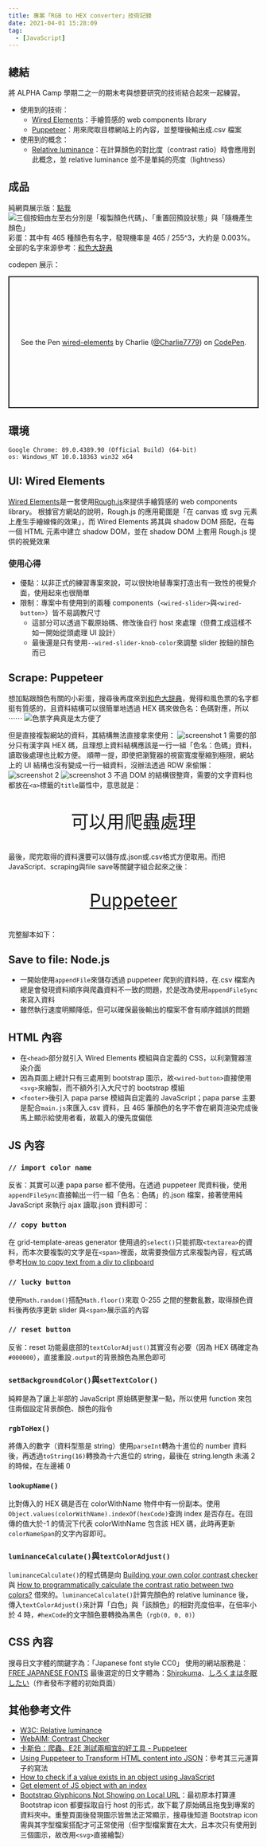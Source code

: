 ```yaml
---
title: 專案「RGB to HEX converter」技術記錄
date: 2021-04-01 15:28:09
tag:
  - [JavaScript]
---
```


## 總結

將 ALPHA Camp 學期二之一的期末考與想要研究的技術結合起來一起練習。

- 使用到的技術：
  - [Wired Elements](https://wiredjs.com/)：手繪質感的 web components library
  - [Puppeteer](https://github.com/puppeteer/puppeteer#puppeteer)：用來爬取目標網站上的內容，並整理後輸出成.csv 檔案
- 使用到的概念：
  - [Relative luminance](https://webaim.org/resources/contrastchecker/)：在計算顏色的對比度（contrast ratio）時會應用到此概念，並 relative luminance 並不是單純的亮度（lightness）

## 成品

純網頁展示版：[點我](https://tzynwang.github.io/Practice_RGB-to-HEX/)
![三個按鈕由左至右分別是「複製顏色代碼」、「重置回預設狀態」與「隨機產生顏色」](/2021/REB-to-HEX-review/demo-img.png)
彩蛋：其中有 465 種顏色有名字，發現機率是 465 / 255^3，大約是 0.003%。
全部的名字來源參考：[和色大辞典](https://www.colordic.org/w)

codepen 展示：

<p class="codepen" data-height="265" data-theme-id="dark" data-default-tab="js,result" data-user="Charlie7779" data-slug-hash="NWdRPKa" style="height: 265px; box-sizing: border-box; display: flex; align-items: center; justify-content: center; border: 2px solid; margin: 1em 0; padding: 1em;" data-pen-title="wired-elements">
  <span>See the Pen <a href="https://codepen.io/Charlie7779/pen/NWdRPKa">
  wired-elements</a> by Charlie (<a href="https://codepen.io/Charlie7779">@Charlie7779</a>)
  on <a href="https://codepen.io">CodePen</a>.</span>
</p>
<script async src="https://cpwebassets.codepen.io/assets/embed/ei.js"></script>

## 環境

```
Google Chrome: 89.0.4389.90 (Official Build) (64-bit)
os: Windows_NT 10.0.18363 win32 x64
```

## UI: Wired Elements

[Wired Elements](https://wiredjs.com/)是一套使用[Rough.js](https://roughjs.com/)來提供手繪質感的 web components library。
根據官方網站的說明，Rough.js 的應用範圍是「在 canvas 或 svg 元素上產生手繪線條的效果」，而 Wired Elements 將其與 shadow DOM 搭配，在每一個 HTML 元素中建立 shadow DOM，並在 shadow DOM 上套用 Rough.js 提供的視覺效果

### 使用心得

- 優點：以非正式的練習專案來說，可以很快地替專案打造出有一致性的視覺介面，使用起來也很簡單
- 限制：專案中有使用到的兩種 components（`<wired-slider>`與`<wired-button>`）皆不易調教尺寸
  - 這部分可以透過下載原始碼、修改後自行 host 來處理（但費工成這樣不如一開始從頭處理 UI 設計）
  - 最後還是只有使用`--wired-slider-knob-color`來調整 slider 按鈕的顏色而已

## Scrape: Puppeteer

想加點跟顏色有關的小彩蛋，搜尋後再度來到[和色大辞典](https://www.colordic.org/w)，覺得和風色票的名字都挺有質感的，且資料結構可以很簡單地透過 HEX 碼來做色名：色碼對應，所以 ⋯⋯
![色票字典真是太方便了](/2021/REB-to-HEX-review/that-it-is.jpg)

但是直接複製網站的資料，其結構無法直接拿來使用：
![screenshot 1](/2021/REB-to-HEX-review/website-screenshot.jpg)
需要的部分只有漢字與 HEX 碼，且理想上資料結構應該是一行一組「色名：色碼」資料，讀取後處理也比較方便。
順帶一提，即使把瀏覽器的視窗寬度壓縮到極限，網站上的 UI 結構也沒有變成一行一組資料，沒辦法透過 RDW 來偷懶：
![screenshot 2](/2021/REB-to-HEX-review/RWD.png)
![screenshot 3](/2021/REB-to-HEX-review/DOM.png)
不過 DOM 的結構很整齊，需要的文字資料也都放在`<a>`標籤的`title`屬性中，意思就是：

<p style="font-size: 36px; text-align: center;">可以用爬蟲處理</p>
最後，爬完取得的資料還要可以儲存成.json或.csv格式方便取用。而把JavaScript、scraping與file save等關鍵字組合起來之後：
<p style="font-size: 36px; text-align: center;"><a href="https://github.com/puppeteer/puppeteer/#puppeteer" target="_blank">Puppeteer</a></p>

完整腳本如下：

<script src="https://gist.github.com/tzynwang/b217c3f4bdccacebcc1eff2fd969e010.js"></script>

## Save to file: Node.js

- 一開始使用`appendFile`來儲存透過 puppeteer 爬到的資料時，在.csv 檔案內總是會發現資料順序與爬蟲資料不一致的問題，於是改為使用`appendFileSync`來寫入資料
- 雖然執行速度明顯降低，但可以確保最後輸出的檔案不會有順序錯誤的問題

## HTML 內容

<script src="https://gist.github.com/tzynwang/6fb9c6516f164d79a44638bf0fa3e826.js"></script>

- 在`<head>`部分就引入 Wired Elements 模組與自定義的 CSS，以利瀏覽器渲染介面
- 因為頁面上總計只有三處用到 bootstrap 圖示，故`<wired-button>`直接使用`<svg>`來繪製，而不額外引入大尺寸的 bootstrap 模組
- `<footer>`後引入 papa parse 模組與自定義的 JavaScript；papa parse 主要是配合`main.js`來匯入.csv 資料，且 465 筆顏色的名字不會在網頁渲染完成後馬上顯示給使用者看，故載入的優先度偏低

## JS 內容

<script src="https://gist.github.com/tzynwang/e90bfbcef2570e6f051232d016143605.js"></script>

### `// import color name`

反省：其實可以連 papa parse 都不使用。在透過 puppeteer 爬資料後，使用`appendFileSync`直接輸出一行一組「色名：色碼」的.json 檔案，接著使用純 JavaScript 來執行 ajax 讀取.json 資料即可：

<script src="https://gist.github.com/tzynwang/51b34ecb02809aec6afb9bc2cbd0cd88.js"></script>

### `// copy button`

在 grid-template-areas generator 使用過的`select()`只能抓取`<textarea>`的資料，而本次要複製的文字是在`<span>`裡面，故需要換個方式來複製內容，程式碼參考[How to copy text from a div to clipboard](https://stackoverflow.com/a/48020189)

### `// lucky button`

使用`Math.random()`搭配`Math.floor()`來取 0-255 之間的整數亂數，取得顏色資料後再依序更新 slider 與`<span>`展示區的內容

### `// reset button`

反省：reset 功能最底部的`textColorAdjust()`其實沒有必要（因為 HEX 碼確定為`#000000`），直接重設`.output`的背景顏色為黑色即可

### `setBackgroundColor()`與`setTextColor()`

純粹是為了讓上半部的 JavaScript 原始碼更整潔一點，所以使用 function 來包住兩個設定背景顏色、顏色的指令

### `rgbToHex()`

將傳入的數字（資料型態是 string）使用`parseInt`轉為十進位的 number 資料後，再透過`toString(16)`轉換為十六進位的 string，最後在 string.length 未滿 2 的時候，在左邊補 0

### `lookupName()`

比對傳入的 HEX 碼是否在 colorWithName 物件中有一份副本。使用`Object.values(colorWithName).indexOf(hexCode)`查詢 index 是否存在。在回傳的值大於-1 的情況下代表 colorWithName 包含該 HEX 碼，此時再更新`colorNameSpan`的文字內容即可。

### `luminanceCalculate()`與`textColorAdjust()`

`luminanceCalculate()`的程式碼是向 [Building your own color contrast checker](https://dev.to/alvaromontoro/building-your-own-color-contrast-checker-4j7o) 與 [How to programmatically calculate the contrast ratio between two colors?](https://stackoverflow.com/questions/9733288/how-to-programmatically-calculate-the-contrast-ratio-between-two-colors/9733420#9733420) 借來的。`luminanceCalculate()`計算完顏色的 relative luminance 後，傳入`textColorAdjust()`來計算「白色」與「該顏色」的相對亮度倍率，在倍率小於 4 時，`#hexCode`的文字顏色要轉換為黑色（`rgb(0, 0, 0)`）

## CSS 內容

<script src="https://gist.github.com/tzynwang/a181d23bcae1e1c3e8a88859cc1394e1.js"></script>

搜尋日文字體的關鍵字為：「Japanese font style CC0」
使用的網站服務是：[FREE JAPANESE FONTS](https://www.freejapanesefont.com/tag/commercial-use-ok/)
最後選定的日文字體為：[Shirokuma](https://www.freejapanesefont.com/shirokuma-font-download/)、[しろくまは冬眠したい](https://www.lazypolarbear.com/entry/font-shirokuma)（作者發布字體的初始頁面）

## 其他參考文件

- [W3C: Relative luminance](https://www.w3.org/WAI/GL/wiki/Relative_luminance)
- [WebAIM: Contrast Checker](https://webaim.org/resources/contrastchecker/)
- [卡斯伯：爬蟲、E2E 測試兩相宜的好工具 - Puppeteer](https://wcc723.github.io/development/2020/03/01/puppeteer/)
- [Using Puppeteer to Transform HTML content into JSON](https://www.tgwilkins.co.uk/using-puppeteer-to-transform-html-content-into-json.html)：參考其三元運算子的寫法
- [How to check if a value exists in an object using JavaScript](https://stackoverflow.com/questions/35948669/how-to-check-if-a-value-exists-in-an-object-using-javascript)
- [Get element of JS object with an index](https://stackoverflow.com/questions/14802481/get-element-of-js-object-with-an-index)
- [Bootstrap Glyphicons Not Showing on Local URL](https://stackoverflow.com/questions/27976282/bootstrap-glyphicons-not-showing-on-local-url)：最初原本打算連 Bootstrap icon 都要採取自行 host 的形式，故下載了原始碼且拖曳到專案的資料夾中。重整頁面後發現圖示皆無法正常顯示，搜尋後知道 Bootstrap icon 需與其字型檔案搭配才可正常使用（但字型檔案實在太大，且本次只有使用到三個圖示，故改用`<svg>`直接繪製）
